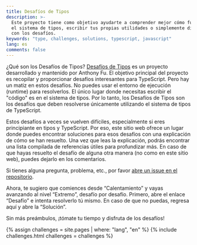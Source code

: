 ```yaml
---
title: Desafíos de Tipos
description: >-
  Este proyecto tiene como objetivo ayudarte a comprender mejor cómo funciona 
  el sistema de tipos, escribir tus propias utilidades o simplemente divertirte 
  con los desafíos.
keywords: "type, challenges, solutions, typescript, javascript"
lang: es
comments: false
---
```


¿Qué son los Desafíos de Tipos?
[Desafíos de Tipos](https://github.com/type-challenges/type-challenges) es un
proyecto desarrollado y mantenido por Anthony Fu. El objetivo principal del
proyecto es recopilar y proporcionar desafíos interesantes para TypeScript.
Pero hay un matiz en estos desafíos. No puedes usar el entorno de ejecución
(runtime) para resolverlos. El único lugar donde necesitas escribir el "código"
es en el sistema de tipos. Por lo tanto, los Desafíos de Tipos son los desafíos
que deben resolverse únicamente utilizando el sistema de tipos de TypeScript.

Estos desafíos a veces se vuelven difíciles, especialmente si eres principiante
en tipos y TypeScript. Por eso, este sitio web ofrece un lugar donde puedes
encontrar soluciones para esos desafíos con una explicación de cómo se han
resuelto. Una vez que leas la explicación, podrás encontrar una lista compilada
de referencias útiles para profundizar más. En caso de que hayas resuelto el
desafío de alguna otra manera (no como en este sitio web), puedes dejarlo en los
comentarios.

Si tienes alguna pregunta, problema, etc., por favor
[abre un issue en el repositorio](https://github.com/ghaiklor/type-challenges-solutions/issues).

Ahora, te sugiero que comiences desde “Calentamiento” y vayas avanzando al
nivel “Extremo”, desafío por desafío. Primero, abre el enlace “Desafío” e
intenta resolverlo tú mismo. En caso de que no puedas, regresa aquí y abre la
“Solución”.

Sin más preámbulos, ¡tómate tu tiempo y disfruta de los desafíos!

{% assign challenges = site.pages | where: "lang", "en" %}
{% include challenges.html challenges = challenges %}
